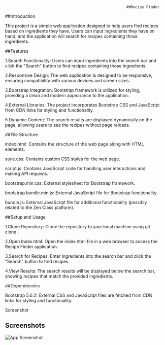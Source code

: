                                                            ##Recipe Finder
##Introduction

This project is a simple web application designed to help users find recipes based on ingredients they have. Users can input ingredients they have on hand, and the application will search for recipes containing those ingredients.

##Features

1.Search Functionality: Users can input ingredients into the search bar and click the "Search" button to find recipes containing those ingredients.

2.Responsive Design: The web application is designed to be responsive, ensuring compatibility with various devices and screen sizes.

3.Bootstrap Integration: Bootstrap framework is utilized for styling, providing a clean and modern appearance to the application.

4.External Libraries: The project incorporates Bootstrap CSS and JavaScript from CDN links for styling and functionality.

5.Dynamic Content: The search results are displayed dynamically on the page, allowing users to see the recipes without page reloads.

##File Structure

index.html: Contains the structure of the web page along with HTML elements.

style.css: Contains custom CSS styles for the web page.

script.js: Contains JavaScript code for handling user interactions and making API requests.

bootstrap.min.css: External stylesheet for Bootstrap framework.

bootstrap.bundle.min.js: External JavaScript file for Bootstrap functionality.

bundle.js: External JavaScript file for additional functionality (possibly related to the Zen Class platform).

##Setup and Usage

1.Clone Repository: Clone the repository to your local machine using git clone <repository-url>.

2.Open Index.html: Open the index.html file in a web browser to access the Recipe Finder application.

3.Search for Recipes: Enter ingredients into the search bar and click the "Search" button to find recipes.

4.View Results: The search results will be displayed below the search bar, showing recipes that match the provided ingredients.

##Dependencies

Bootstrap 5.0.2: External CSS and JavaScript files are fetched from CDN links for styling and functionality.

Screenshot

## Screenshots

![App Screenshot](https://github.com/AJ2596/Day-20-Task1/blob/main/Screenshot%202024-03-05%20163403.png?raw=true)

